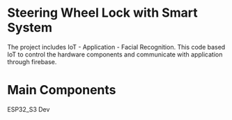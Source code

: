 # Steering Wheel Lock with Smart System 
The project includes IoT - Application - Facial Recognition.
This code based IoT to control the hardware components and communicate with application through firebase. 

# Main Components
ESP32_S3 Dev
